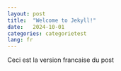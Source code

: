 ```yaml
---
layout: post
title:  "Welcome to Jekyll!"
date:   2024-10-01 
categories: categorietest
lang: fr
---
```


Ceci est la version francaise du post